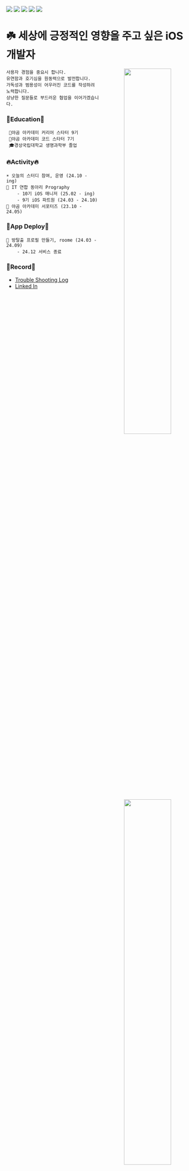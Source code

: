 
<img src="https://img.shields.io/badge/Swift-F05138?style=flat-square&logo=Swift&logoColor=white"/> <img src="https://img.shields.io/badge/iOS-000000?style=flat-square&logo=Apple&logoColor=white"/> <img src="https://img.shields.io/badge/XCode-147EFB?style=flat-square&logo=xcode&logoColor=white"/> <img src="https://img.shields.io/badge/GitHub-181717?style=flat-square&logo=github&logoColor=white"/> <img src="https://img.shields.io/badge/Git-F05032?style=flat-square&logo=Git&logoColor=white"/>
# ☘️ 세상에 긍정적인 영향을 주고 싶은 iOS 개발자
<!---
mint3382/mint3382 is a ✨ special ✨ repository because its `README.md` (this file) appears on your GitHub profile.
You can click the Preview link to take a look at your changes.
--->


<div align="center">

<img align="right" width="50%" src="https://github-readme-stats.vercel.app/api?username=mint3382&show_icons=true&theme=gotham&hide="/>
<img align="right" width="50%" src="https://github-readme-stats.vercel.app/api/top-langs/?username=mint3382&theme=gotham&exclude_repo=Computer-Science-Engineering&layout=compact&langs_count=10"/></a>
<img align="right" width="50%" src="http://mazassumnida.wtf/api/pastel/generate_badge?boj=tama1221"/></a>

<div align="left" width="60%">
    
    사용자 경험을 중요시 합니다.
    유연함과 호기심을 원동력으로 발전합니다.
    가독성과 범용성이 어우러진 코드를 작성하려 노력합니다.
    상냥한 질문들로 부드러운 협업을 이어가겠습니다.
  
### 📔Education📔
     🐻야곰 아카데미 커리어 스타터 9기
     🐻야곰 아카데미 코드 스타터 7기
     🎓경상국립대학교 생명과학부 졸업

### 🔥Activity🔥
    ☀️ 오늘의 스터디 참여, 운영 (24.10 - ing)
    📕 IT 연합 동아리 Prography 
        - 10기 iOS 매니저 (25.02 - ing)
        - 9기 iOS 파트원 (24.03 - 24.10)
    🐻 야곰 아카데미 서포터즈 (23.10 - 24.05)

### 🍎App Deploy🍎
    🚪 방탈출 프로필 만들기, roome (24.03 - 24.09)
        - 24.12 서비스 종료
    

### 📝Record📝
- [Trouble Shooting Log](https://mintraum.tistory.com/)
- [Linked In](https://www.linkedin.com/in/mintraum/)
 
 
</div>

 
<div align="left">
 
 
</div>
<a href="https://github.com/ashutosh00710/github-readme-activity-graph">
    <img src="https://github-readme-activity-graph.vercel.app/graph?username=mint3382&theme=gotham&bg_color=20232a&hide_border=false&line=20d3ba&color=2d7574" width=90%/>
  </a>

